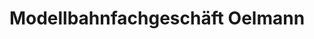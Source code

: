 ---
title: "Modellbahnfachgeschäft Oelmann"
url: /thum/modellbahnfachgeschaeft-oelmann/
shop: Spielzeug
---